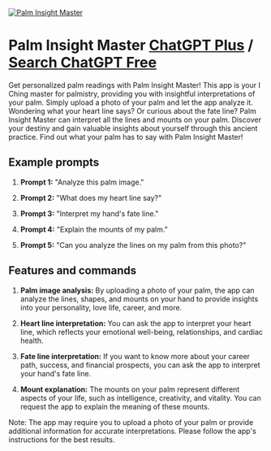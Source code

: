 
[![Palm Insight Master](https://files.oaiusercontent.com/file-lpzIKZMeYobX4jn8VA2WsQBK?se=2123-10-17T01%3A53%3A33Z&sp=r&sv=2021-08-06&sr=b&rscc=max-age%3D31536000%2C%20immutable&rscd=attachment%3B%20filename%3Dfe16a740-dfc5-4b34-a93a-025d5e639a21.png&sig=l1g1CV%2BezwroVq/fHHaSZr83a0tf1zeHKXzOZXfu1Jk%3D)](https://chat.openai.com/g/g-VvzuIDDF5-palm-insight-master)

# Palm Insight Master [ChatGPT Plus](https://chat.openai.com/g/g-VvzuIDDF5-palm-insight-master) / [Search ChatGPT Free](https://gptcall.net/index.html#/?search=Palm%20Insight%20Master)

Get personalized palm readings with Palm Insight Master! This app is your I Ching master for palmistry, providing you with insightful interpretations of your palm. Simply upload a photo of your palm and let the app analyze it. Wondering what your heart line says? Or curious about the fate line? Palm Insight Master can interpret all the lines and mounts on your palm. Discover your destiny and gain valuable insights about yourself through this ancient practice. Find out what your palm has to say with Palm Insight Master!

## Example prompts

1. **Prompt 1:** "Analyze this palm image."

2. **Prompt 2:** "What does my heart line say?"

3. **Prompt 3:** "Interpret my hand's fate line."

4. **Prompt 4:** "Explain the mounts of my palm."

5. **Prompt 5:** "Can you analyze the lines on my palm from this photo?"

## Features and commands

1. **Palm image analysis:** By uploading a photo of your palm, the app can analyze the lines, shapes, and mounts on your hand to provide insights into your personality, love life, career, and more.

2. **Heart line interpretation:** You can ask the app to interpret your heart line, which reflects your emotional well-being, relationships, and cardiac health.

3. **Fate line interpretation:** If you want to know more about your career path, success, and financial prospects, you can ask the app to interpret your hand's fate line.

4. **Mount explanation:** The mounts on your palm represent different aspects of your life, such as intelligence, creativity, and vitality. You can request the app to explain the meaning of these mounts.

Note: The app may require you to upload a photo of your palm or provide additional information for accurate interpretations. Please follow the app's instructions for the best results.


